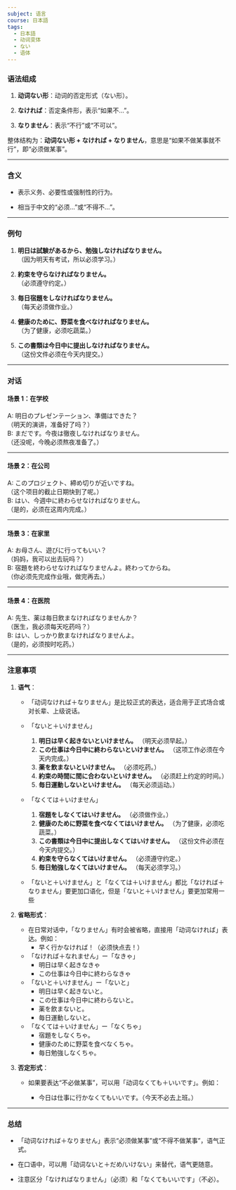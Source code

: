 ```yaml
---
subject: 语言
course: 日本語
tags:
  - 日本語
  - 动词变体
  - ない
  - 语体
---
```

### **语法组成**

1. **动词ない形**：动词的否定形式（ない形）。
    
2. **なければ**：否定条件形，表示“如果不…”。
    
3. **なりません**：表示“不行”或“不可以”。
    

整体结构为：**动词ない形 + なければ + なりません**，意思是“如果不做某事就不行”，即“必须做某事”。

---

### **含义**

- 表示义务、必要性或强制性的行为。
    
- 相当于中文的“必须…”或“不得不…”。
    

---

### **例句**

1. **明日は試験があるから、勉強しなければなりません。**  
    （因为明天有考试，所以必须学习。）
    
2. **約束を守らなければなりません。**  
    （必须遵守约定。）
    
3. **毎日宿題をしなければなりません。**  
    （每天必须做作业。）
    
4. **健康のために、野菜を食べなければなりません。**  
    （为了健康，必须吃蔬菜。）
    
5. **この書類は今日中に提出しなければなりません。**  
    （这份文件必须在今天内提交。）
    

---

### **对话**

#### **场景 1：在学校**

A: 明日のプレゼンテーション、準備はできた？  
（明天的演讲，准备好了吗？）  
B: まだです。今夜は徹夜しなければなりません。  
（还没呢，今晚必须熬夜准备了。）

---

#### **场景 2：在公司**

A: このプロジェクト、締め切りが近いですね。  
（这个项目的截止日期快到了呢。）  
B: はい、今週中に終わらせなければなりません。  
（是的，必须在这周内完成。）

---

#### **场景 3：在家里**

A: お母さん、遊びに行ってもいい？  
（妈妈，我可以出去玩吗？）  
B: 宿題を終わらせなければなりませんよ。終わってからね。  
（你必须先完成作业哦，做完再去。）

---

#### **场景 4：在医院**

A: 先生、薬は毎日飲まなければなりませんか？  
（医生，我必须每天吃药吗？）  
B: はい、しっかり飲まなければなりませんよ。  
（是的，必须按时吃药。）

---

### **注意事项**

1. **语气**：
    
    - 「动词なければ＋なりません」是比较正式的表达，适合用于正式场合或对长辈、上级说话。
        
    - 「ないと＋いけません」
		 1. **明日は早く起きないといけません。**  （明天必须早起。）
		 2. **この仕事は今日中に終わらないといけません。**  （这项工作必须在今天内完成。）
		 3. **薬を飲まないといけません。**  （必须吃药。）
		 4. **約束の時間に間に合わないといけません。**  （必须赶上约定的时间。）
		 5. **毎日運動しないといけません。**  （每天必须运动。）
    - 「なくては＋いけません」
	    1. **宿題をしなくてはいけません。**  （必须做作业。）
	    2. **健康のために野菜を食べなくてはいけません。**  （为了健康，必须吃蔬菜。）
	    3. **この書類は今日中に提出しなくてはいけません。**  （这份文件必须在今天内提交。）
	    4. **約束を守らなくてはいけません。**  （必须遵守约定。）
	    5. **毎日勉強しなくてはいけません。**  （每天必须学习。）
	- 「ないと＋いけません」と「なくては＋いけません」都比「なければ＋なりません」要更加口语化，但是「ないと＋いけません」要更加常用一些
2. **省略形式**：
    
    - 在日常对话中，「なりません」有时会被省略，直接用「动词なければ」表达。例如：
        - 早く行かなければ！（必须快点去！）
	- 「なければ＋なれません」ー「なきゃ」
		- 明日は早く起きなきゃ
		- この仕事は今日中に終わらなきゃ
	- 「ないと＋いけません」ー「ないと」
		- 明日は早く起きないと。
		- この仕事は今日中に終わらないと。
		- 薬を飲まないと。
		- 毎日運動しないと。
	- 「なくては＋いけません」ー「なくちゃ」
		- 宿題をしなくちゃ。
		- 健康のために野菜を食べなくちゃ。
		- 毎日勉強しなくちゃ。
            
3. **否定形式**：
    
    - 如果要表达“不必做某事”，可以用「动词なくても＋いいです」。例如：
        
        - 今日は仕事に行かなくてもいいです。（今天不必去上班。）
            

---

### **总结**

- 「动词なければ＋なりません」表示“必须做某事”或“不得不做某事”，语气正式。
    
- 在口语中，可以用「动词ないと＋だめ/いけない」来替代，语气更随意。
    
- 注意区分「なければなりません」（必须）和「なくてもいいです」（不必）。
    
